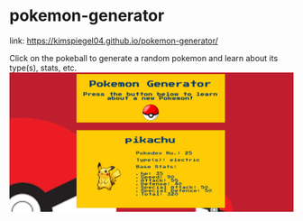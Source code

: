 # pokemon-generator
link: https://kimspiegel04.github.io/pokemon-generator/

Click on the pokeball to generate a random pokemon and learn about its type(s), stats, etc. 
![View of inital load](pokemon-generator.JPG)
